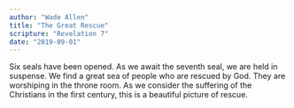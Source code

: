 ```yaml
---
author: "Wade Allen"
title: "The Great Rescue"
scripture: "Revelation 7"
date: "2019-09-01"
---
```


Six seals have been opened. As we await the seventh seal, we are held in suspense. We find a great sea of people who are rescued by God. They are worshiping in the throne room. As we consider the suffering of the Christians in the first century, this is a beautiful picture of rescue.
